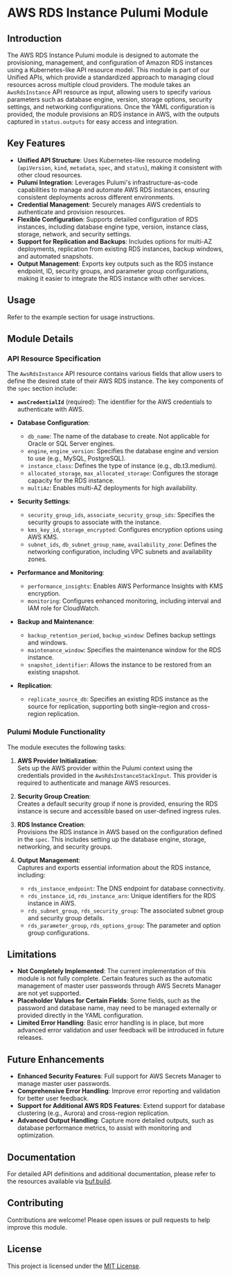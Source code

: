 # AWS RDS Instance Pulumi Module

## Introduction

The AWS RDS Instance Pulumi module is designed to automate the provisioning, management, and configuration of Amazon RDS instances using a Kubernetes-like API resource model. This module is part of our Unified APIs, which provide a standardized approach to managing cloud resources across multiple cloud providers. The module takes an `AwsRdsInstance` API resource as input, allowing users to specify various parameters such as database engine, version, storage options, security settings, and networking configurations. Once the YAML configuration is provided, the module provisions an RDS instance in AWS, with the outputs captured in `status.outputs` for easy access and integration.

## Key Features

- **Unified API Structure**: Uses Kubernetes-like resource modeling (`apiVersion`, `kind`, `metadata`, `spec`, and `status`), making it consistent with other cloud resources.
- **Pulumi Integration**: Leverages Pulumi's infrastructure-as-code capabilities to manage and automate AWS RDS instances, ensuring consistent deployments across different environments.
- **Credential Management**: Securely manages AWS credentials to authenticate and provision resources.
- **Flexible Configuration**: Supports detailed configuration of RDS instances, including database engine type, version, instance class, storage, network, and security settings.
- **Support for Replication and Backups**: Includes options for multi-AZ deployments, replication from existing RDS instances, backup windows, and automated snapshots.
- **Output Management**: Exports key outputs such as the RDS instance endpoint, ID, security groups, and parameter group configurations, making it easier to integrate the RDS instance with other services.

## Usage

Refer to the example section for usage instructions.

## Module Details

### API Resource Specification

The `AwsRdsInstance` API resource contains various fields that allow users to define the desired state of their AWS RDS instance. The key components of the `spec` section include:

- **`awsCredentialId`** (required): The identifier for the AWS credentials to authenticate with AWS.
- **Database Configuration**:  
  - `db_name`: The name of the database to create. Not applicable for Oracle or SQL Server engines.
  - `engine`, `engine_version`: Specifies the database engine and version to use (e.g., MySQL, PostgreSQL).
  - `instance_class`: Defines the type of instance (e.g., db.t3.medium).
  - `allocated_storage`, `max_allocated_storage`: Configures the storage capacity for the RDS instance.
  - `multiAz`: Enables multi-AZ deployments for high availability.

- **Security Settings**:  
  - `security_group_ids`, `associate_security_group_ids`: Specifies the security groups to associate with the instance.
  - `kms_key_id`, `storage_encrypted`: Configures encryption options using AWS KMS.
  - `subnet_ids`, `db_subnet_group_name`, `availability_zone`: Defines the networking configuration, including VPC subnets and availability zones.

- **Performance and Monitoring**:  
  - `performance_insights`: Enables AWS Performance Insights with KMS encryption.
  - `monitoring`: Configures enhanced monitoring, including interval and IAM role for CloudWatch.

- **Backup and Maintenance**:  
  - `backup_retention_period`, `backup_window`: Defines backup settings and windows.
  - `maintenance_window`: Specifies the maintenance window for the RDS instance.
  - `snapshot_identifier`: Allows the instance to be restored from an existing snapshot.

- **Replication**:  
  - `replicate_source_db`: Specifies an existing RDS instance as the source for replication, supporting both single-region and cross-region replication.

### Pulumi Module Functionality

The module executes the following tasks:

1. **AWS Provider Initialization**:  
   Sets up the AWS provider within the Pulumi context using the credentials provided in the `AwsRdsInstanceStackInput`. This provider is required to authenticate and manage AWS resources.

2. **Security Group Creation**:  
   Creates a default security group if none is provided, ensuring the RDS instance is secure and accessible based on user-defined ingress rules.

3. **RDS Instance Creation**:  
   Provisions the RDS instance in AWS based on the configuration defined in the `spec`. This includes setting up the database engine, storage, networking, and security groups.

4. **Output Management**:  
   Captures and exports essential information about the RDS instance, including:
   - `rds_instance_endpoint`: The DNS endpoint for database connectivity.
   - `rds_instance_id`, `rds_instance_arn`: Unique identifiers for the RDS instance in AWS.
   - `rds_subnet_group`, `rds_security_group`: The associated subnet group and security group details.
   - `rds_parameter_group`, `rds_options_group`: The parameter and option group configurations.

## Limitations

- **Not Completely Implemented**: The current implementation of this module is not fully complete. Certain features such as the automatic management of master user passwords through AWS Secrets Manager are not yet supported.
- **Placeholder Values for Certain Fields**: Some fields, such as the password and database name, may need to be managed externally or provided directly in the YAML configuration.
- **Limited Error Handling**: Basic error handling is in place, but more advanced error validation and user feedback will be introduced in future releases.

## Future Enhancements

- **Enhanced Security Features**: Full support for AWS Secrets Manager to manage master user passwords.
- **Comprehensive Error Handling**: Improve error reporting and validation for better user feedback.
- **Support for Additional AWS RDS Features**: Extend support for database clustering (e.g., Aurora) and cross-region replication.
- **Advanced Output Handling**: Capture more detailed outputs, such as database performance metrics, to assist with monitoring and optimization.

## Documentation

For detailed API definitions and additional documentation, please refer to the resources available via [buf.build](https://buf.build).

## Contributing

Contributions are welcome! Please open issues or pull requests to help improve this module.

## License

This project is licensed under the [MIT License](LICENSE).